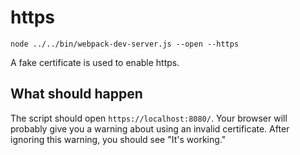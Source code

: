 # https

```shell
node ../../bin/webpack-dev-server.js --open --https
```

A fake certificate is used to enable https.

## What should happen

The script should open `https://localhost:8080/`. Your browser will probably give you a warning about using an invalid certificate. After ignoring this warning, you should see "It's working."
